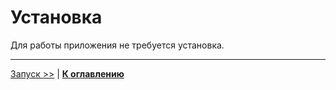 # Установка

Для работы приложения не требуется установка.

---

[Запуск >>](../02-start/README.md) | [**К оглавлению**](../README.md)